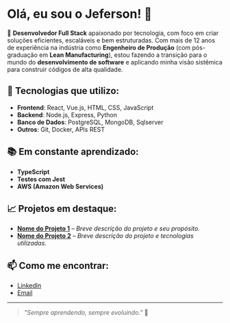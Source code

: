 # Olá, eu sou o Jeferson! 👋

🎯 **Desenvolvedor Full Stack** apaixonado por tecnologia, com foco em criar soluções eficientes, escaláveis e bem estruturadas. Com mais de 12 anos de experiência na indústria como **Engenheiro de Produção** (com pós-graduação em **Lean Manufacturing**), estou fazendo a transição para o mundo do **desenvolvimento de software** e aplicando minha visão sistêmica para construir códigos de alta qualidade.

## 🚀 Tecnologias que utilizo:
- **Frontend**: React, Vue.js, HTML, CSS, JavaScript
- **Backend**: Node.js, Express, Python
- **Banco de Dados**: PostgreSQL, MongoDB, Sqlserver
- **Outros**: Git, Docker, APIs REST

## 📚 Em constante aprendizado:
- **TypeScript**
- **Testes com Jest**
- **AWS (Amazon Web Services)**

## 📈 Projetos em destaque:
- [**Nome do Projeto 1**](https://github.com/JefersonManso/projeto1) – *Breve descrição do projeto e seu propósito.*
- [**Nome do Projeto 2**](https://github.com/JefersonManso/projeto2) – *Breve descrição do projeto e tecnologias utilizadas.*

## 📫 Como me encontrar:
- [LinkedIn](https://www.linkedin.com/in/jeferson-gomes/)
- [Email](jrpsb@outlook.com)

---

> _"Sempre aprendendo, sempre evoluindo."_ 🚀

